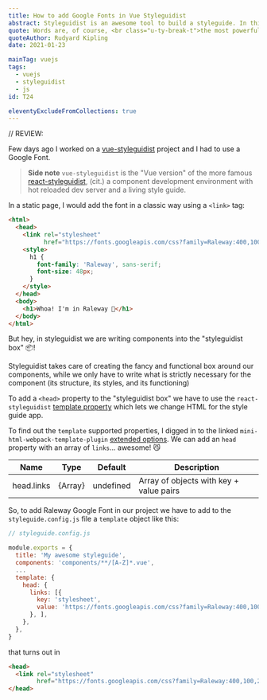 ```yaml
---
title: How to add Google Fonts in Vue Styleguidist
abstract: Styleguidist is an awesome tool to build a styleguide. In this post I'll show how to add a Google Font link in the HTML page.
quote: Words are, of course, <br class="u-ty-break-t">the most powerful drug used by mankind
quoteAuthor: Rudyard Kipling
date: 2021-01-23

mainTag: vuejs
tags:
  - vuejs
  - styleguidist
  - js
id: T24

eleventyExcludeFromCollections: true
---
```


// REVIEW:

Few days ago I worked on a [vue-styleguidist](https://github.com/vue-styleguidist/vue-styleguidist) project and I had to use a Google Font.

> **Side note**
> `vue-styleguidist` is the "Vue version" of the more famous [react-styleguidist](https://github.com/styleguidist/react-styleguidist), (cit.) a component development environment with hot reloaded dev server and a living style guide.

In a static page, I would add the font in a classic way using a `<link>` tag:

```html
<html>
  <head>
    <link rel="stylesheet"
          href="https://fonts.googleapis.com/css?family=Raleway:400,100,200,300,500,600,700,800,900">
    <style>
      h1 {
        font-family: 'Raleway', sans-serif;
        font-size: 48px;
      }
    </style>
  </head>
  <body>
    <h1>Whoa! I'm in Raleway 📝</h1>
  </body>
</html>
```

But hey, in styleguidist we are writing components into the "styleguidist box" 📦!

Styleguidist takes care of creating the fancy and functional box around our components, while we only have to write what is strictly necessary for the component (its structure, its styles, and its functioning)

To add a `<head>` property to the "styleguidist box" we have to use the `react-styleguidist` [template property](https://react-styleguidist.js.org/docs/configuration/#template) which lets we change HTML for the style guide app.

To find out the `template` supported properties, I digged in to the linked `mini-html-webpack-template-plugin` [extended options](https://www.npmjs.com/package/@vxna/mini-html-webpack-template#extended-options). We can add an `head` property with an array of `links`... awesome! 😼

| Name       | Type    | Default   | Description                             |
|------------|---------|-----------|-----------------------------------------|
| head.links | {Array} | undefined | Array of objects with key + value pairs |

So, to add Raleway Google Font in our project we have to add to the `styleguide.config.js` file a  `template` object like this:

```js
// styleguide.config.js

module.exports = {
  title: 'My awesome styleguide',
  components: 'components/**/[A-Z]*.vue',
  ...
  template: {
    head: {
      links: [{
        key: 'stylesheet',
        value: 'https://fonts.googleapis.com/css?family=Raleway:400,100,200,300,500,600,700,800,900',
      }, ],
    },
  },
}
```

that turns out in

```html
<head>
  <link rel="stylesheet"
        href="https://fonts.googleapis.com/css?family=Raleway:400,100,200,300,500,600,700,800,900">
</head>
```
